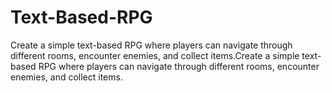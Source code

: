 # Text-Based-RPG
Create a simple text-based RPG where players can navigate through different rooms, encounter enemies, and collect items.Create a simple text-based RPG where players can navigate through different rooms, encounter enemies, and collect items.
